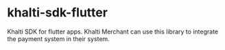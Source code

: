 # khalti-sdk-flutter
Khalti SDK for flutter apps. Khalti Merchant can use this library to integrate the payment system in their system.
